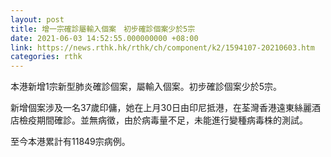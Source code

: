 ```yaml
---
layout: post
title: 增一宗確診屬輸入個案　初步確診個案少於5宗
date: 2021-06-03 14:52:55.000000000 +08:00
link: https://news.rthk.hk/rthk/ch/component/k2/1594107-20210603.htm
categories: rthk
---
```


本港新增1宗新型肺炎確診個案，屬輸入個案。初步確診個案少於5宗。

新增個案涉及一名37歲印傭，她在上月30日由印尼抵港，在荃灣香港遠東絲麗酒店檢疫期間確診。並無病徵，由於病毒量不足，未能進行變種病毒株的測試。

至今本港累計有11849宗病例。
